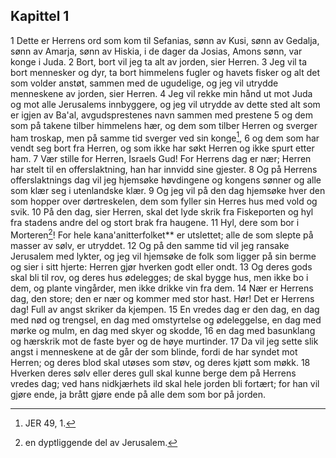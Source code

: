 ## Kapittel 1

1 Dette er Herrens ord som kom til Sefanias, sønn av Kusi, sønn av Gedalja, sønn av Amarja, sønn av Hiskia, i de dager da Josias, Amons sønn, var konge i Juda.
2 Bort, bort vil jeg ta alt av jorden, sier Herren.
3 Jeg vil ta bort mennesker og dyr, ta bort himmelens fugler og havets fisker og alt det som volder anstøt, sammen med de ugudelige, og jeg vil utrydde menneskene av jorden, sier Herren.
4 Jeg vil rekke min hånd ut mot Juda og mot alle Jerusalems innbyggere, og jeg vil utrydde av dette sted alt som er igjen av Ba'al, avgudsprestenes navn sammen med prestene
5 og dem som på takene tilber himmelens hær, og dem som tilber Herren og sverger ham troskap, men på samme tid sverger ved sin konge[^1],
6 og dem som har vendt seg bort fra Herren, og som ikke har søkt Herren og ikke spurt etter ham.
7 Vær stille for Herren, Israels Gud! For Herrens dag er nær; Herren har stelt til en offerslaktning, han har innvidd sine gjester.
8 Og på Herrens offerslaktnings dag vil jeg hjemsøke høvdingene og kongens sønner og alle som klær seg i utenlandske klær.
9 Og jeg vil på den dag hjemsøke hver den som hopper over dørtreskelen, dem som fyller sin Herres hus med vold og svik.
10 På den dag, sier Herren, skal det lyde skrik fra Fiskeporten og hyl fra stadens andre del og stort brak fra haugene.
11 Hyl, dere som bor i Morteren[^2]! For hele kana'anitterfolket** er utslettet; alle de som slepte på masser av sølv, er utryddet.
12 Og på den samme tid vil jeg ransake Jerusalem med lykter, og jeg vil hjemsøke de folk som ligger på sin berme og sier i sitt hjerte: Herren gjør hverken godt eller ondt.
13 Og deres gods skal bli til rov, og deres hus ødelegges; de skal bygge hus, men ikke bo i dem, og plante vingårder, men ikke drikke vin fra dem.
14 Nær er Herrens dag, den store; den er nær og kommer med stor hast. Hør! Det er Herrens dag! Full av angst skriker da kjempen.
15 En vredes dag er den dag, en dag med nød og trengsel, en dag med omstyrtelse og ødeleggelse, en dag med mørke og mulm, en dag med skyer og skodde,
16 en dag med basunklang og hærskrik mot de faste byer og de høye murtinder.
17 Da vil jeg sette slik angst i menneskene at de går der som blinde, fordi de har syndet mot Herren; og deres blod skal utøses som støv, og deres kjøtt som møkk.
18 Hverken deres sølv eller deres gull skal kunne berge dem på Herrens vredes dag; ved hans nidkjærhets ild skal hele jorden bli fortært; for han vil gjøre ende, ja brått gjøre ende på alle dem som bor på jorden.

[^1]:  JER 49, 1.
[^2]:  en dyptliggende del av Jerusalem.
[^3]: * kremmerfolket; HSE 12, 8.
